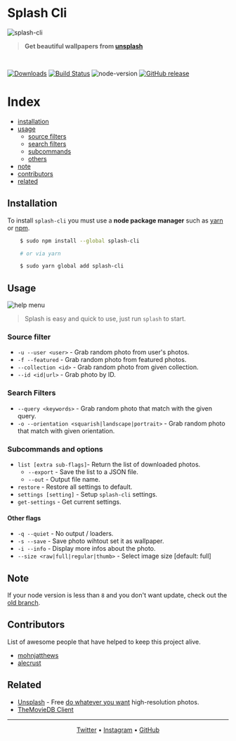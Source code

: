 # Splash Cli

![splash-cli](https://user-images.githubusercontent.com/16429579/35586570-79300ae8-05fb-11e8-8d37-17ff8cb6fa85.gif)
> **Get beautiful wallpapers from [unsplash](uwebsite)**

<br>

<!-- badges -->
[![Downloads](https://img.shields.io/npm/dt/splash-cli.svg)](https://npmjs.org/package/splash-cli) 
[![Build Status](https://camo.githubusercontent.com/46ec4f1f708c9a91132c190fa0f8918dadeaa04a/68747470733a2f2f7472617669732d63692e6f72672f5261776e6c792f73706c6173682d636c692e7376673f6272616e63683d6d6173746572)](/Rawnly/splash-cli/blob/master/build_url)
![node-version](https://img.shields.io/node/v/splash-cli.svg)
[![GitHub release](https://img.shields.io/github/release/rawnly/splash-cli.svg)](https://github.com/rawnly/splash-cli)
<!-- /badges -->


# Index
- [installation](#installation)
- [usage](#usage)
  - [source filters](#source-filter)
  - [search filters](#search-filters)
  - [subcommands](#subcommands-and-options)
  - [others](#other-flags)
- [note](#note)
- [contributors](#contributors)
- [related](#related)


## Installation
To install `splash-cli` you must use a **node package manager** such as [yarn](/Rawnly/splash-cli/blob/master/yarn) or [npm](/Rawnly/splash-cli/blob/master/npm).

```bash
	$ sudo npm install --global splash-cli

	# or via yarn

	$ sudo yarn global add splash-cli
```

## Usage
![help menu][help]
> Splash is easy and quick to use, just run `splash` to start.

### Source filter
- `-u --user <user>` - Grab random photo from user's photos.
- `-f --featured` - Grab random photo from featured photos.
- `--collection <id>` - Grab random photo from given collection.
- `--id <id|url>` - Grab photo by ID.

### Search Filters
- `--query <keywords>` - Grab random photo that match with the given query.
- `-o --orientation <squarish|landscape|portrait>` - Grab random photo that match with given orientation.

### Subcommands and options
- `list [extra sub-flags]`- Return the list of downloaded photos.
	- `--export` - Save the list to a JSON file.
	- `--out` - Output file name.
- `restore` - Restore all settings to default.
- `settings [setting]` - Setup `splash-cli` settings.
- `get-settings` - Get current settings.

#### Other flags
- `-q --quiet` - No output / loaders.
- `-s --save` - Save photo wihtout set it as wallpaper.
- `-i --info` - Display more infos about the photo.
- `--size <raw|full|regular|thumb>` - Select image size [default: full]

## Note 
If your node version is less than `8` and you don't want update, check out the [old branch][old-branch].

## Contributors
List of awesome people that have helped to keep this project alive.

- [mohnjatthews](http://github.com/mohnjatthews)
- [alecrust](http://github.com/alecrust)

## Related
- [Unsplash](https://unsplash.com/) - Free [do whatever you want](https://unsplash.com/license) high-resolution photos.
- [TheMovieDB Client](https://github.com/rawnly/tmdb-cli)

--------
<p align="center">
	<a href="https://twitter.com/rawnlydev">Twitter</a> • <a href="https://instagram.com/fede.vitale">Instagram</a>  • <a href="https://github.com/rawnly">GitHub</a> 
</p>

[uwebsite]: https://unsplash.com
[desk]: https://github.com/rawnly/splashdesktop
[oh-my-zsh]: https://github.com/robbyrussell/oh-my-zsh
[hyper]: https://github.com/zeit/hyper

[old-branch]: https://github.com/rawnly/splash-cli/tree/node%3C%3D7

<!-- [sample]: https://user-images.githubusercontent.com/16429579/33238935-ea273b0a-d297-11e7-9837-1de378645bd9.png -->

[sample]: https://i.imgur.com/o0eXz6F.gif

[help]: https://user-images.githubusercontent.com/16429579/33238956-68de7c6a-d298-11e7-841d-2da1c624fce8.png